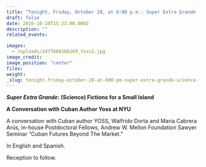 ```yaml
---
title: "Tonight, Friday, October 28, at 6:00 p.m.: Super Extra Grande (Science) Fictions for a Small Island"
draft: false
date: 2016-10-28T15:23:00.000Z
description: ""
related_events:

images:
  - /uploads/1477668208269_Yoss2.jpg
image_credit:
image_position: "center"
files:
weight:
_slug: tonight-friday-october-28-at-600-pm-super-extra-grande-science-fictions-for-a-small-island
---
```


**_Super Extra Grande_: (Science) Fictions for a Small Island**

**A Conversation with Cuban Author Yoss at NYU**

A conversation with Cuban author YOSS, Walfrido Dorta and Maria Cabrera Arús, in-house Postdoctoral Fellows, Andrew W. Mellon Foundation Sawyer Seminar “Cuban Futures Beyond The Market.”

In English and Spanish.

Reception to follow.

